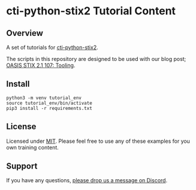 # cti-python-stix2 Tutorial Content

## Overview

A set of tutorials for [cti-python-stix2](https://github.com/oasis-open/cti-python-stix2).

The scripts in this repository are designed to be used with our blog post; [OASIS STIX 2.1 107: Tooling](https://www.signalscorps.com/blog/2021/oasis-stix-2_1-107-tooling).

## Install

```shell
python3 -m venv tutorial_env
source tutorial_env/bin/activate
pip3 install -r requirements.txt
```

## License

Licensed under [MIT](/LICENSE). Please feel free to use any of these examples for you own training content.

## Support

If you have any questions, [please drop us a message on Discord](https://discord.gg/Qf4nmyJjME).